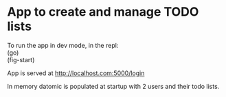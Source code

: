 # App to create and manage TODO lists

To run the app in dev mode, in the repl:\
(go)\
(fig-start)

App is served at http://localhost.com:5000/login

In memory datomic is populated at startup with 2 users and their todo lists.
